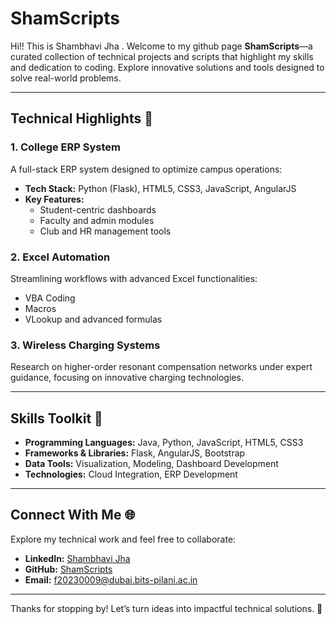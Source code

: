 <!---
ShamScripts/ShamScripts is a ✨ special ✨ repository because its `README.md` (this file) appears on your GitHub profile.
You can click the Preview link to take a look at your changes.
--->

# ShamScripts
Hi!! This is Shambhavi Jha . Welcome to my github page **ShamScripts**—a curated collection of technical projects and scripts that highlight my skills and dedication to coding. Explore innovative solutions and tools designed to solve real-world problems.

---

## Technical Highlights 🚀
### 1. **College ERP System**
A full-stack ERP system designed to optimize campus operations:
- **Tech Stack:** Python (Flask), HTML5, CSS3, JavaScript, AngularJS
- **Key Features:**
  - Student-centric dashboards
  - Faculty and admin modules
  - Club and HR management tools

### 2. **Excel Automation**
Streamlining workflows with advanced Excel functionalities:
- VBA Coding
- Macros
- VLookup and advanced formulas

### 3. **Wireless Charging Systems**
Research on higher-order resonant compensation networks under expert guidance, focusing on innovative charging technologies.

---

## Skills Toolkit 🔧
- **Programming Languages:** Java, Python, JavaScript, HTML5, CSS3
- **Frameworks & Libraries:** Flask, AngularJS, Bootstrap
- **Data Tools:** Visualization, Modeling, Dashboard Development
- **Technologies:** Cloud Integration, ERP Development

---

## Connect With Me 🌐
Explore my technical work and feel free to collaborate:
- **LinkedIn:** [Shambhavi Jha](https://www.linkedin.com/in/shamscript009/) 
- **GitHub:** [ShamScripts](https://github.com/ShamScripts) 
- **Email:** f20230009@dubai.bits-pilani.ac.in 

---

Thanks for stopping by! Let’s turn ideas into impactful technical solutions. 🚀
